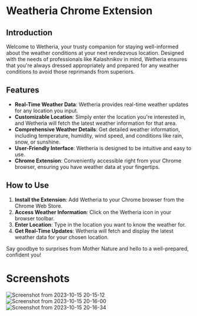 # Weatheria Chrome Extension

## Introduction

Welcome to Wetheria, your trusty companion for staying well-informed about the weather conditions at your next rendezvous location. Designed with the needs of professionals like Kalashnikov in mind, Wetheria ensures that you're always dressed appropriately and prepared for any weather conditions to avoid those reprimands from superiors.

## Features

- **Real-Time Weather Data**: Wetheria provides real-time weather updates for any location you input.
- **Customizable Location**: Simply enter the location you're interested in, and Wetheria will fetch the latest weather information for that area.
- **Comprehensive Weather Details**: Get detailed weather information, including temperature, humidity, wind speed, and conditions like rain, snow, or sunshine.
- **User-Friendly Interface**: Wetheria is designed to be intuitive and easy to use.
- **Chrome Extension**: Conveniently accessible right from your Chrome browser, ensuring you have weather data at your fingertips.

## How to Use

1. **Install the Extension**: Add Wetheria to your Chrome browser from the Chrome Web Store.
2. **Access Weather Information**: Click on the Wetheria icon in your browser toolbar.
3. **Enter Location**: Type in the location you want to know the weather for.
4. **Get Real-Time Updates**: Wetheria will fetch and display the latest weather data for your chosen location.

Say goodbye to surprises from Mother Nature and hello to a well-prepared, confident you!

# Screenshots
![Screenshot from 2023-10-15 20-15-12](https://github.com/priyanshu0463/amfoss-tasks/assets/112779111/be25a937-c8dd-488e-abbe-04ab29bc757c)
![Screenshot from 2023-10-15 20-16-00](https://github.com/priyanshu0463/amfoss-tasks/assets/112779111/b002cda3-95a8-4452-85e8-7c6942b977e1)
![Screenshot from 2023-10-15 20-16-34](https://github.com/priyanshu0463/amfoss-tasks/assets/112779111/f665535d-087b-4b4d-935b-380fd1082a96)




